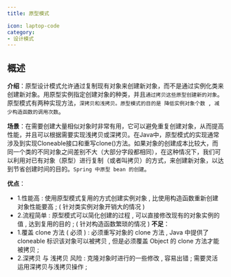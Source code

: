 ```yaml
---
title: 原型模式

icon: laptop-code
category:
- 设计模式
---
```


## 概述

**介绍**：原型设计模式允许通过复制现有对象来创建新对象，而不是通过实例化类来创建新对象。用原型实例指定创建对象的种类，并且`通过拷贝这些原型创建新的对象`。原型模式有两种实现方法，`深拷贝和浅拷贝。原型模式的目的是 降低实例对象个数 , 减少构造函数的调用次数`。

**场景**：在需要创建大量相似对象时非常有用，它可以避免重复创建对象，从而提高性能，并且可以根据需要实现浅拷贝或深拷贝。在Java中，原型模式的实现通常涉及到实现Cloneable接口和重写clone()方法。如果对象的创建成本比较大，而同一个类的不同对象之间差别不大（大部分字段都相同），在这种情况下，我们可以利用对已有对象（原型）进行复制（或者叫拷贝）的方式，来创建新对象，以达到节省创建时间的目的。`Spring 中原型 bean 的创建`。

**优点**：
* 1.性能高 : 使用原型模式复用的方式创建实例对象 , 比使用构造函数重新创建对象性能要高 ; ( 针对类实例对象开销大的情况 )
* 2.流程简单 : 原型模式可以简化创建的过程 , 可以直接修改现有的对象实例的值 , 达到复用的目的 ; ( 针对构造函数繁琐的情况 )
**不足**：
* 1.覆盖 clone 方法 ( 必须 ) : 必须重写对象的 clone 方法 , Java 中提供了 cloneable 标识该对象可以被拷贝 , 但是必须覆盖 Object 的 clone 方法才能被拷贝 ; 
* 2.深拷贝 与 浅拷贝 风险 : 克隆对象时进行的一些修改 , 容易出错 ; 需要灵活运用深拷贝与浅拷贝操作 ;






